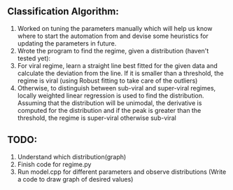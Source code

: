 ## Classification Algorithm:
1. Worked on tuning the parameters manually which will help us know where to start the automation from and devise some heuristics for updating the parameters in future.
2. Wrote the program to find the regime, given a distribution (haven't tested yet):
  1. For viral regime, learn a straight line best fitted for the given data and calculate the deviation from the line. If it is smaller than a threshold, the regime is viral (using Robust fitting to take care of the outliers)
  2. Otherwise, to distinguish between sub-viral and super-viral regimes, locally weighted linear regression is used to find the distribution. Assuming that the distribution will be unimodal, the derivative is computed for the distribution and if the peak is greater than the threshold, the regime is super-viral otherwise sub-viral

## TODO:
1. Understand which distribution(graph)
2. Finish code for regime.py
3. Run model.cpp for different parameters and observe distributions (Write a code to draw graph of desired values)